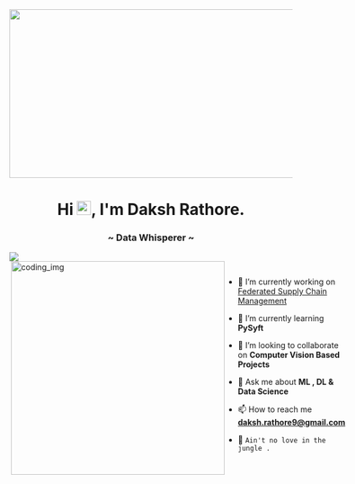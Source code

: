 <!--
**Daksh1603/Daksh1603** is a ✨ _special![wallp (1)](https://user-images.githubusercontent.com/90456255/211994791-27113833-33dd-4573-a799-f92a833b3cb7.jpg)
_ ✨ repository because its `README.md` (this file) appears on your GitHub profile.
![wallp](https://user-images.githubusercontent.com/90456255/211994145-5083ce2a-4583-42d7-9f2c-8123c3fd9c32.jpg)
![1](https://user-images.githubusercontent.com/90456255/211994159-01a66a17-1135-4795-8183-91ac35017df4.png)
![Icon](https://user-images.githubusercontent.com/90456255/211994163-387316d1-1544-48ea-82d6-d0c0ac0a74ae.gif)
![bar](https://user-images.githubusercontent.com/90456255/211997037-aae01583-c37a-4288-977b-0a8240dcbefc.gif)
![g4](https://user-images.githubusercontent.com/90456255/211998043-dec0106e-74b0-4dd7-8141-ae04c95daf29.gif)
![g3](https://user-images.githubusercontent.com/90456255/211998053-16043258-3f0c-4168-9e99-37bba53ad04f.gif)
![g1](https://user-images.githubusercontent.com/90456255/211998061-9f1bdf0a-a76e-430d-bedd-35c07a8230d7.gif)


Here are some ideas to get you started:

- 🔭 I’m currently working on ...
- 🌱 I’m currently learning ...
- 👯 I’m looking to collaborate on ...
- 🤔 I’m looking for help with ...
- 💬 Ask me about ...
- 📫 How to reach me: ...
- 😄 Pronouns: ...
- ⚡ Fun fact: ...
-->

<!--![Scenic Beauty-1600x480_68](https://user-images.githubusercontent.com/90456255/211994791-27113833-33dd-4573-a799-f92a833b3cb7.jpg)
<img src="https://user-images.githubusercontent.com/90456255/211998053-16043258-3f0c-4168-9e99-37bba53ad04f.gif" width="1600px" height="400px">
<img src="https://user-images.githubusercontent.com/90456255/211998061-9f1bdf0a-a76e-430d-bedd-35c07a8230d7.gif" width="1600px" height="400px">
-->

<img src="https://user-images.githubusercontent.com/90456255/211998043-dec0106e-74b0-4dd7-8141-ae04c95daf29.gif" width="1600px" height="300px">

<h1 align="center">Hi <img src="https://media.giphy.com/media/hvRJCLFzcasrR4ia7z/giphy.gif" width="25px">, I'm Daksh Rathore.</h1>
<h3 align="center">~ Data Whisperer ~</h3>

<img src="https://user-images.githubusercontent.com/90456255/211997037-aae01583-c37a-4288-977b-0a8240dcbefc.gif">

<!--<p align="left"> <img src="https://komarev.com/ghpvc/?username=blackdagger007&label=Profile%20views&color=0e75b6&style=flat" alt="blackdagger007" /> </p>
 -->
<div style="display:flex">
  <img align="right" alt="coding_img" width="380" src="https://user-images.githubusercontent.com/90456255/211994163-387316d1-1544-48ea-82d6-d0c0ac0a74ae.gif">
  </p>

- 🔭 I’m currently working on [Federated Supply Chain Management]()

- 🌱 I’m currently learning **PySyft**

- 👯 I’m looking to collaborate on **Computer Vision Based Projects**

- 💬 Ask me about **ML , DL & Data Science**

- 📫 How to reach me **daksh.rathore9@gmail.com**

- 🐍 `Ain't no love in the jungle .`
</div>
